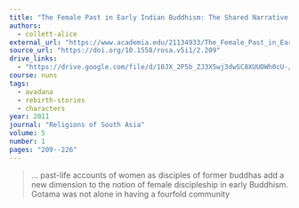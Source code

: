 ```yaml
---
title: "The Female Past in Early Indian Buddhism: The Shared Narrative of the Seven Sisters in the Therī-Apadāna"
authors:
  - collett-alice
external_url: "https://www.academia.edu/21134933/The_Female_Past_in_Early_Indian_Buddhism_The_Shared_Narrative_of_the_Seven_Sisters_in_the_Ther%C4%AB_Apad%C4%81na"
source_url: "https://doi.org/10.1558/rosa.v5i1/2.209"
drive_links:
  - "https://drive.google.com/file/d/10JX_2P5b_ZJ3X5wj3dwSC8XUUOWh0cU-/view?usp=drivesdk"
course: nuns
tags:
  - avadana
  - rebirth-stories
  - characters
year: 2011
journal: "Religions of South Asia"
volume: 5
number: 1
pages: "209--226"
---
```


> … past-life accounts of women as disciples of former buddhas add a new dimension to the notion of female discipleship in early Buddhism. Gotama was not alone in having a fourfold community

